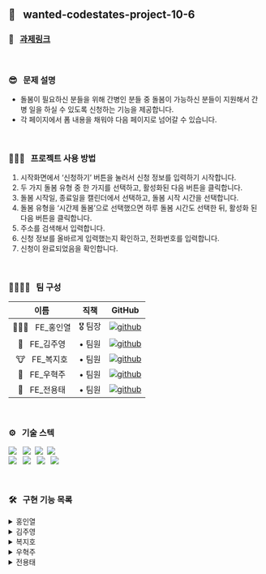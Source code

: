 <br />

## 🌈 &nbsp; wanted-codestates-project-10-6 

### 📎 &nbsp; [과제링크]()

<!-- <div align="center">
<img width="300px" src=""/>
</div>
 -->
<br />

### 😎 &nbsp; 문제 설명

- 돌봄이 필요하신 분들을 위해 간병인 분들 중 돌봄이 가능하신 분들이 지원해서 간병 일을 하실 수 있도록 신청하는 기능을 제공합니다.
- 각 페이지에서 폼 내용을 채워야 다음 페이지로 넘어갈 수 있습니다.

<br />

### 👨🏻‍💻 &nbsp; 프로젝트 사용 방법 

1. 시작화면에서 ‘신청하기’ 버튼을 눌러서 신청 정보를 입력하기 시작합니다.
2. 두 가지 돌봄 유형 중 한 가지를 선택하고, 활성화된 다음 버튼을 클릭합니다.
3. 돌봄 시작일, 종료일을 캘린더에서 선택하고, 돌봄 시작 시간을 선택합니다.
4. 돌봄 유형을 ‘시간제 돌봄’으로 선택했으면 하루 돌봄 시간도 선택한 뒤, 활성화 된 다음 버튼을 클릭합니다.
5. 주소를 검색해서 입력합니다.
6. 신청 정보를 올바르게 입력했는지 확인하고, 전화번호를 입력합니다.
7. 신청이 완료되었음을 확인합니다.

<br />

### 👨‍👨‍👧‍👧 &nbsp; 팀 구성

|     이름     | 직책 |                                                                  GitHub                                                                   |
| :----------: | :----: | :-------------------------------------------------------------------------------------------------------------------------------------: |
| 🏄🏻‍♂️ &nbsp; FE_홍인열 | 🎖 팀장  |  [![github](https://img.shields.io/badge/홍인열-181717?style=flat-square&logo=GitHub&logoColor=white)](https://github.com/hinyc)    |
| 🐸 &nbsp; FE_김주영 | • 팀원  | [![github](https://img.shields.io/badge/김주영-181717?style=flat-square&logo=GitHub&logoColor=white)](https://github.com/juo1221) |
| 🐮 &nbsp; FE_복지호 | • 팀원  |   [![github](https://img.shields.io/badge/복지호-181717?style=flat-square&logo=GitHub&logoColor=white)](https://github.com/Jiho31)    |
| 🍔 &nbsp; FE_우혁주 | • 팀원  | [![github](https://img.shields.io/badge/우혁주-181717?style=flat-square&logo=GitHub&logoColor=white)](https://github.com/Space-Belt) |
| 🍕 &nbsp; FE_전용태 | • 팀원  |    [![github](https://img.shields.io/badge/전용태-181717?style=flat-square&logo=GitHub&logoColor=white)](https://github.com/yong313)     |

<br />

### ️⚙️ &nbsp; 기술 스텍 

<img src="https://img.shields.io/badge/Reat-333333?style=flat-round&logo=React&logoColor=ffffff"/></a> &nbsp;
<img src="https://img.shields.io/badge/JavaScript-333333?style=flat-round&logo=JavaScript&logoColor=ffffff"/></a>&nbsp;
<img src="https://img.shields.io/badge/HTML5-333333?style=flat-round&logo=HTML5&logoColor=ffffff"/></a>&nbsp;
<img src="https://img.shields.io/badge/CSS3-333333?style=flat-round&logo=CSS3&logoColor=ffffff"/></a> &nbsp;<br />
<img src="https://img.shields.io/badge/Redux-333333?style=flat-round&logo=Redux&logoColor=ffffff"/></a> &nbsp;
<img src="https://img.shields.io/badge/Axios-333333?style=flat-round&logo=PlayStation&logoColor=ffffff"/></a> &nbsp;
<img src="https://img.shields.io/badge/Figma-333333?style=flat-round&logo=Figma&logoColor=ffffff"/></a> &nbsp;
<img src="https://img.shields.io/badge/Discord-333333?style=flat-round&logo=Discord&logoColor=ffffff"/></a> &nbsp;

<br />

### 🛠 &nbsp; 구현 기능 목록

<details>
  <summary>홍인열</summary>
  <ul>
   <li> </li>
  </ul>
</details>
<details>
  <summary>김주영</summary>
  <ul>
   <li> </li>
  </ul>
</details>
<details>
  <summary>복지호</summary>
  <ul>
    <li> </li>
  </ul>
</details>
<details>
  <summary>우혁주</summary>
    <ul>
      <li>옵션선택 확인 후 다음 페이지</li>
      <li>선택 옵션들 확인, 핸드폰 번호 입력페이지</li>
    </ul>
</details>
<details>
  <summary>전용태</summary>
  <ul>
    <li>  </li>
  </ul>
</details>


<br />
